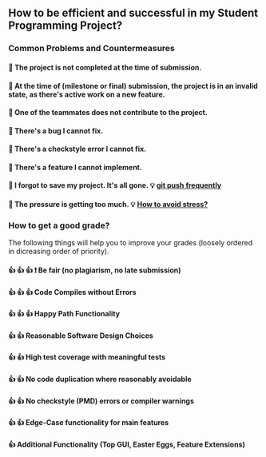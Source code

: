 
## How to be efficient and successful in my Student Programming Project?

### Common Problems and Countermeasures

#### :hankey: The project is not completed at the time of submission.

#### :hankey: At the time of (milestone or final) submission, the project is in an invalid state, as there's active work on a new feature.

#### :hankey: One of the teammates does not contribute to the project.

#### :hankey: There's a bug I cannot fix.

#### :hankey: There's a checkstyle error I cannot fix.
 
#### :hankey: There's a feature I cannot implement.

#### :hankey: I forgot to save my project. It's all gone. :bulb: [git push frequently](./mini_sections/simple_git.md)

#### :hankey: The pressure is getting too much. :bulb: [How to avoid stress?](./mini_sections/stress.md)





### How to get a good grade?
The following things will help you to improve your grades (loosely ordered in dicreasing order of priority).

#### :+1: :+1: :+1: :exclamation: Be fair (no plagiarism, no late submission) 

#### :+1: :+1: :+1: Code Compiles without Errors

#### :+1: :+1: :+1: Happy Path Functionality

#### :+1: :+1: Reasonable Software Design Choices

#### :+1: :+1: High test coverage with meaningful tests

#### :+1: :+1: No code duplication where reasonably avoidable

#### :+1: :+1: No checkstyle (PMD) errors or compiler warnings

#### :+1: :+1: Edge-Case functionality for main features

#### :+1: Additional Functionality (Top GUI, Easter Eggs, Feature Extensions)





